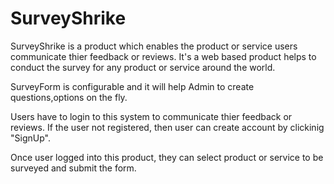 # SurveyShrike

SurveyShrike is a product which enables the product or service users communicate thier feedback or reviews. 
It's a web based product helps to conduct the survey for any product or service around the world.

SurveyForm is configurable and it will help Admin to create questions,options on the fly.

Users have to login to this system to communicate thier feedback or reviews. 
If the user not registered, then user can create account by clickinig "SignUp".

Once user logged into this product, they can select product or service to be surveyed and submit the form.
